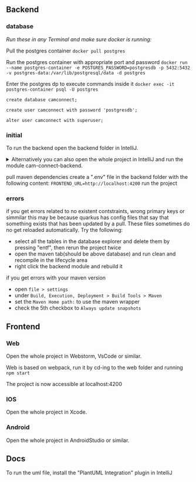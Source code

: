 ## Backend
### database
*Run these in any Terminal and make sure docker is running:*

Pull the postgres container
`docker pull postgres`

Run the postgres container with appropriate port and password
`docker run --name postgres-container -e POSTGRES_PASSWORD=postgresdb -p 5432:5432 -v postgres-data:/var/lib/postgresql/data -d postgres`

Enter the postgres dp to execute commands inside it
`docker exec -it postgres-container psql -U postgres`

```
create database camconnect;

create user camconnect with password 'postgresdb';

alter user camconnect with superuser;
```

### initial
To run the backend open the backend folder in IntelliJ.

<details>
  <summary>Alternatively you can also open the whole project in IntelliJ and run the module cam-connect-backend.</summary>

  If the module does not show up  edit your run configuration:
  - click the selection field in the top right, left of the run button
  - select "edit configurations"
  - add a new configuration
  - select quarkus
  - select the module "cam-connect_backend"
  - run the module

  If you cant select the module try re adding it
  - choose `file > new > Module from Existing Sources`
  - select the cam-connect_backend.iml file from the backend folder

  If the Module still does not show up you need to only open the backend folder in IntelliJ and run the whole thing.
</details>

pull maven dependencies
create a ".env" file in the backend folder with the following content: `FRONTEND_URL=http://localhost:4200`
run the project

### errors
if you get errors related to no existent contstraints, wrong primary keys or simmilar this may be because quarkus has config files
that say that something exists that has been updated by a pull. These files sometimes do no get reloaded automatically. Try the following:
- select all the tables in the database explorer and delete them by pressing "entf", then rerun the project twice
- open the maven tab(should be above database) and run clean and recompile in the lifecycle area 
- right click the backend module and rebuild it

if you get errors with your maven version 
- open `file > settings`
- under `Build, Execution, Deployment > Build Tools > Maven`
- set the `Maven Home path:` to use the maven wrapper
- check the 5th checkbox to `Always update snapshots`


## Frontend

### Web
Open the whole project in Webstorm, VsCode or similar.

Web is based on webpack, run it by cd-ing to the web folder and running `npm start`

The project is now accessible at localhost:4200

### IOS
Open the whole project in Xcode.
    
### Android
Open the whole project in AndroidStudio or similar.

## Docs

To run the uml file, install the "PlantUML Integration" plugin in IntelliJ